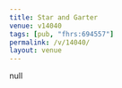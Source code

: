 ```yaml
---
title: Star and Garter
venue: v14040
tags: [pub, "fhrs:694557"]
permalink: /v/14040/
layout: venue
---
```

null